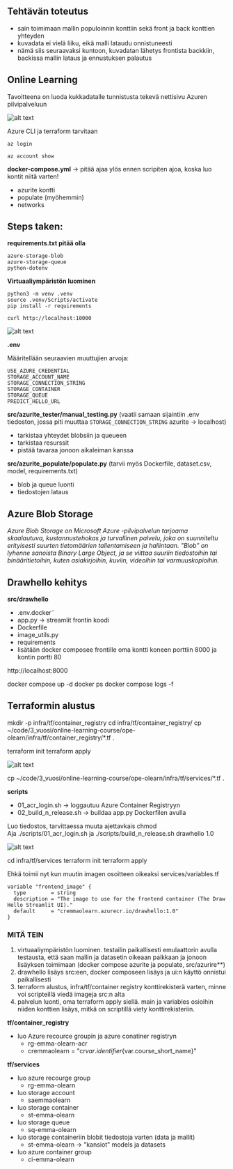 ## Tehtävän toteutus
* sain toimimaan mallin populoinnin konttiin sekä front ja back konttien yhteyden
* kuvadata ei vielä liiku, eikä malli lataudu onnistuneesti
* nämä siis seuraavaksi kuntoon, kuvadatan lähetys frontista backkiin, backissa mallin lataus ja ennustuksen palautus 



## Online Learning

Tavoitteena on luoda kukkadatalle tunnistusta tekevä nettisivu Azuren pilvipalveluun

![alt text](./images/image-1.png)

Azure CLI ja terraform tarvitaan

````
az login

az account show
````
**docker-compose.yml** -> pitää ajaa ylös ennen scripiten ajoa, koska luo kontit niitä varten!
* azurite kontti
* populate (myöhemmin)
* networks 

## Steps taken: 
**requirements.txt pitää olla**
````
azure-storage-blob
azure-storage-queue
python-dotenv
````
**Virtuaaliympäristön luominen** 
````
python3 -m venv .venv
source .venv/Scripts/activate
pip install -r requirements
````



`curl http://localhost:10000`

![alt text](./images/image.png)

**.env** 

Määritellään seuraavien muuttujien arvoja:
````
USE_AZURE_CREDENTIAL
STORAGE_ACCOUNT_NAME
STORAGE_CONNECTION_STRING
STORAGE_CONTAINER
STORAGE_QUEUE
PREDICT_HELLO_URL
````

**src/azurite_tester/manual_testing.py** (vaatii samaan sijaintiin .env tiedoston, jossa piti muuttaa `STORAGE_CONNECTION_STRING` azurite -> localhost)
* tarkistaa yhteydet blobsiin ja queueen
* tarkistaa resurssit
* pistää tavaraa jonoon aikaleiman kanssa

**src/azurite_populate/populate.py** (tarvii myös Dockerfile, dataset.csv, model, requirements.txt)
* blob ja queue luonti
* tiedostojen lataus 


## Azure Blob Storage
*Azure Blob Storage on Microsoft Azure -pilvipalvelun tarjoama skaalautuva, kustannustehokas ja turvallinen palvelu, joka on suunniteltu erityisesti suurten tietomäärien tallentamiseen ja hallintaan. "Blob" on lyhenne sanoista Binary Large Object, ja se viittaa suuriin tiedostoihin tai binääritietoihin, kuten asiakirjoihin, kuviin, videoihin tai varmuuskopioihin.* 

## Drawhello kehitys

**src/drawhello**
* .env.docker¨
* app.py -> streamlit frontin koodi
* Dockerfile
* image_utils.py
* requirements
* lisätään docker composee frontille oma kontti koneen porttiin 8000 ja kontin portti 80

http://localhost:8000

docker compose up -d
docker ps
docker compose logs -f

## Terraformin alustus

 mkdir -p infra/tf/container_registry
 cd infra/tf/container_registry/
 cp ~/code/3_vuosi/online-learning-course/ope-olearn/infra/tf/container_registry/*.tf .

terraform init
terraform apply

![alt text](./images/azure_view.png)

cp ~/code/3_vuosi/online-learning-course/ope-olearn/infra/tf/services/*.tf .

**scripts**
* 01_acr_login.sh -> loggautuu Azure Container Registryyn
* 02_build_n_release.sh -> buildaa app.py Dockerfilen avulla

Luo tiedostos, tarvittaessa muuta ajettavkais chmod  
Aja ./scripts/01_acr_login.sh ja ./scripts/build_n_release.sh drawhello 1.0

![alt text](./images/after_02_script.png)

cd infra/tf/services
terraform init
terraform apply

Ehkä toimii nyt kun muutin imagen osoitteen oikeaksi services/variables.tf
````
variable "frontend_image" {
  type        = string
  description = "The image to use for the frontend container (The Draw Hello Streamlit UI)."
  default     = "cremmaolearn.azurecr.io/drawhello:1.0"
}
````


### MITÄ TEIN

1. virtuaaliympäristön luominen. testailin paikallisesti emulaattorin avulla testausta, että saan mallin ja datasetin oikeaan paikkaan ja jonoon lisäyksen toimimaan (docker compose azurite ja populate, src/azurire**)
2. drawhello lisäys src:een, docker composeen lisäys ja ui:n käyttö onnistui paikallisesti
3. terraform alustus, infra/tf/container registry konttirekisterä varten, minne voi scripteillä viedä imageja src:n alta
4. palvelun luonti, oma terraform apply siellä. main ja variables osioihin niiden konttien lisäys, mitkä on scriptillä viety konttirekisteriin. 

**tf/container_registry**
* luo Azure recource groupin ja azure conatiner registryn
    * rg-emma-olearn-acr
    * cremmaolearn
               = "cr${var.identifier}${var.course_short_name}"

**tf/services**
* luo azure recourge group
    * rg-emma-olearn
* luo storage account
    * saemmaolearn
* luo storage container
    * st-emma-olearn
* luo storage queue
    * sq-emma-olearn
* luo storage containeriin blobit tiedostoja varten (data ja mallit)
    * st-emma-olearn -> "kansiot" models ja datasets
* luo azure container group
    * ci-emma-olearn
